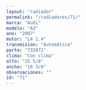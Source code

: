 ```yaml
---
layout: "radiador"
permalink: "/radiadores/71/"
marca: "Audi"
modelo: "A3"
ano: "2007"
motor: "L4 1.4"
transmision: "Automática"
parte: "732872"
clima: "Con clima"
alto: "25 5/8"
ancho: "16 3/8"
observaciones: ""
id: "71"
---
```


